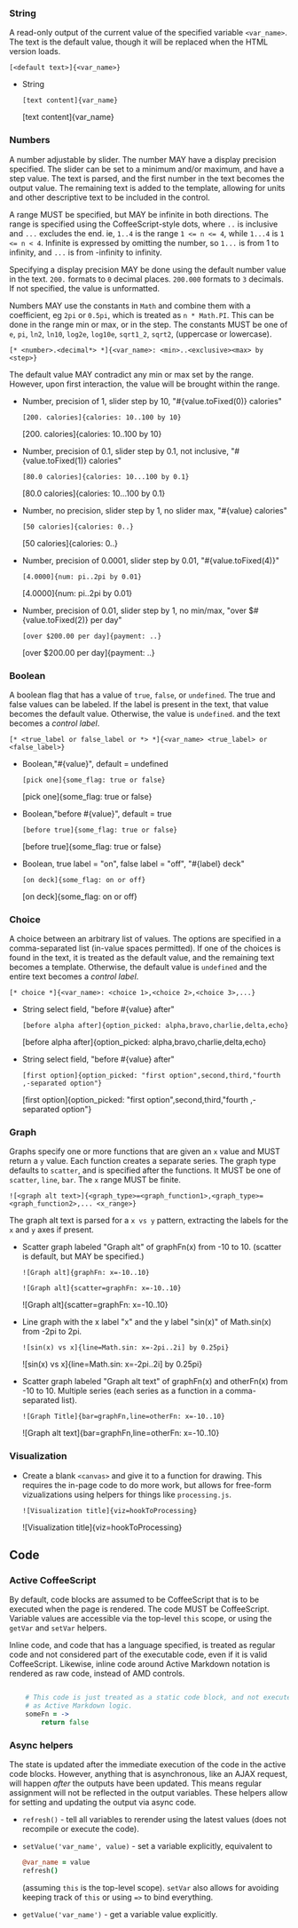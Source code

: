 
### String

A read-only output of the current value of the specified variable
`<var_name>`. The text is the default value, though it will be
replaced when the HTML version loads.

`[<default text>]{<var_name>}`

* String

    `[text content]{var_name}`

    [text content]{var_name}



### Numbers

A number adjustable by slider. The number MAY have a display precision
specified. The slider can be set to a minimum and/or maximum, and have a step
value. The text is parsed, and the first number in the text becomes the output
value. The remaining text is added to the template, allowing for units and
other descriptive text to be included in the control.

A range MUST be specified, but MAY be infinite in both directions. The range
is specified using the CoffeeScript-style dots, where `..` is inclusive and
`...` excludes the end. ie, `1..4` is the range `1 <= n <= 4`, while
`1...4` is `1 <= n < 4`. Infinite is expressed by omitting the number, so
`1...` is from 1 to infinity, and `...` is from -infinity to infinity.

Specifying a display precision MAY be done using the default number value in
the text. `200.` formats to `0` decimal places. `200.000` formats to `3`
decimals. If not specified, the value is unformatted.

Numbers MAY use the constants in `Math` and combine them with a coefficient,
eg `2pi` or `0.5pi`, which is treated as `n * Math.PI`. This can be done in
the range min or max, or in the step. The constants MUST be one of `e`, `pi`,
`ln2`, `ln10`, `log2e`, `log10e`, `sqrt1_2`, `sqrt2`, (uppercase or lowercase).

`[* <number>.<decimal*> *]{<var_name>: <min>..<exclusive><max> by <step>}`

The default value MAY contradict any min or max set by the range. However,
upon first interaction, the value will be brought within the range.

* Number, precision of 1, slider step by 10, "#{value.toFixed(0)} calories"

    `[200. calories]{calories: 10..100 by 10}`

    [200. calories]{calories: 10..100 by 10}

* Number, precision of 0.1, slider step by 0.1, not inclusive, "#{value.toFixed(1)} calories"

    `[80.0 calories]{calories: 10...100 by 0.1}`

    [80.0 calories]{calories: 10...100 by 0.1}

* Number, no precision, slider step by 1, no slider max, "#{value} calories"

    `[50 calories]{calories: 0..}`

    [50 calories]{calories: 0..}

* Number, precision of 0.0001, slider step by 0.01, "#{value.toFixed(4)}"

    `[4.0000]{num: pi..2pi by 0.01}`

    [4.0000]{num: pi..2pi by 0.01}

* Number, precision of 0.01, slider step by 1, no min/max, "over $#{value.toFixed(2)} per day"

    `[over $200.00 per day]{payment: ..}`

    [over $200.00 per day]{payment: ..}



### Boolean

A boolean flag that has a value of `true`, `false`, or `undefined`. The true
and false values can be labeled. If the label is present in the text, that
value becomes the default value. Otherwise, the value is `undefined`. and
the text becomes a *control label*.

`[* <true_label or false_label or *> *]{<var_name> <true_label> or <false_label>}`

* Boolean,"#{value}", default = undefined

    `[pick one]{some_flag: true or false}`

    [pick one]{some_flag: true or false}

* Boolean,"before #{value}", default = true

    `[before true]{some_flag: true or false}`

    [before true]{some_flag: true or false}

* Boolean, true label = "on", false label = "off", "#{label} deck"

    `[on deck]{some_flag: on or off}`

    [on deck]{some_flag: on or off}



### Choice

A choice between an arbitrary list of values. The options are specified in a
comma-separated list (in-value spaces permitted). If one of the choices is
found in the text, it is treated as the default value, and the remaining text
becomes a template. Otherwise, the default value is `undefined` and the entire
text becomes a *control label*.

`[* choice *]{<var_name>: <choice 1>,<choice 2>,<choice 3>,...}`

* String select field, "before #{value} after"

    `[before alpha after]{option_picked: alpha,bravo,charlie,delta,echo}`

    [before alpha after]{option_picked: alpha,bravo,charlie,delta,echo}

* String select field, "before #{value} after"

    `[first option]{option_picked: "first option",second,third,"fourth ,-separated option"}`

    [first option]{option_picked: "first option",second,third,"fourth ,-separated option"}


### Graph

Graphs specify one or more functions that are given an `x` value and MUST
return a `y` value. Each function creates a separate series. The graph type
defaults to `scatter`, and is specified after the functions. It MUST be one
of `scatter`, `line`, `bar`. The `x` range MUST be finite.

`![<graph alt text>]{<graph_type>=<graph_function1>,<graph_type>=<graph_function2>,... <x_range>}`

The graph alt text is parsed for a `x vs y` pattern, extracting the labels
for the `x` and `y` axes if present.


* Scatter graph labeled "Graph alt" of graphFn(x) from -10 to 10.
  (scatter is default, but MAY be specified.)

    `![Graph alt]{graphFn: x=-10..10}`

    `![Graph alt]{scatter=graphFn: x=-10..10}`

    ![Graph alt]{scatter=graphFn: x=-10..10}

* Line graph with the x label "x" and the y label "sin(x)" of Math.sin(x) from -2pi to 2pi.

    `![sin(x) vs x]{line=Math.sin: x=-2pi..2i] by 0.25pi}`

    ![sin(x) vs x]{line=Math.sin: x=-2pi..2i] by 0.25pi}

* Scatter graph labeled "Graph alt text" of graphFn(x) and otherFn(x) from -10 to 10.
  Multiple series (each series as a function in a comma-separated list).

    `![Graph Title]{bar=graphFn,line=otherFn: x=-10..10}`

    ![Graph alt text]{bar=graphFn,line=otherFn: x=-10..10}

### Visualization

* Create a blank `<canvas>` and give it to a function for drawing. This requires
  the in-page code to do more work, but allows for free-form vizualizations
  using helpers for things like `processing.js`.

    `![Visualization title]{viz=hookToProcessing}`

    ![Visualization title]{viz=hookToProcessing}



## Code

### Active CoffeeScript

By default, code blocks are assumed to be CoffeeScript that is to be executed
when the page is rendered. The code MUST be CoffeeScript. Variable values are
accessible via the top-level `this` scope, or using the `getVar` and `setVar`
helpers.

Inline code, and code that has a language specified, is treated as regular
code and not considered part of the executable code, even if it is valid
CoffeeScript. Likewise, inline code around Active Markdown notation is
rendered as raw code, instead of AMD controls.

```coffeescript

    # This code is just treated as a static code block, and not executed
    # as Active Markdown logic.
    someFn = ->
        return false

```

### Async helpers

The state is updated after the immediate execution of the code in the active
code blocks. However, anything that is asynchronous, like an AJAX request,
will happen *after* the outputs have been updated. This means regular 
assignment will not be reflected in the output variables. These helpers allow
for setting and updating the output via async code.

* `refresh()` - tell all variables to rerender using the latest values
  (does not recompile or execute the code).

* `setValue('var_name', value)` - set a variable explicitly, equivalent to

    ```coffeescript
    @var_name = value
    refresh()
    ```

    (assuming `this` is the top-level scope). `setVar` also allows for avoiding
    keeping track of `this` or using `=>` to bind everything.

* `getValue('var_name')` - get a variable value explicitly.


